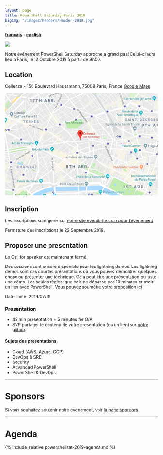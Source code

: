 ```yaml
---
layout: page
title: PowerShell Saturday Paris 2019
bigimg: "/images/headers/Header-2019.jpg"
---
```


<b>[francais](/powershellsat-2019) - [english](/powershellsat-2019en)</b>

![](https://github.com/FrPSUG/frpsug.github.io/raw/master/images/iconfinder_Saint-Barthelemy-Flag_32318(1).png)

Notre événement PowerShell Saturday approche a grand pas!
Celui-ci aura lieu a Paris, le 12 Octobre 2019 à partir de 9h00.

## Location

Cellenza - 156 Boulevard Haussmann, 75008 Paris, France [Google Maps](https://goo.gl/maps/fww4JUjUByjLzwWL8)

[![](/images/cellenza2.png)](https://goo.gl/maps/fww4JUjUByjLzwWL8)

## Inscription

Les inscriptions sont gerer sur [notre site eventbrite.com pour l'évenement](https://pssatparis2019.eventbrite.com)

Fermeture des inscriptions le 22 Septembre 2019.

## Proposer une presentation

Le Call for speaker est maintenant fermé.

Des sessions sont encore disponible pour les lightning demos.
Les lightning demos sont des courtes présentations où vous pouvez démontrer quelques chose ou présenter une technique. Cela peut être une présentation ou juste une démo. Les seules règles: que cela ne dépasse pas 10 minutes et avoir un lien avec PowerShell.
Vous pouvez soumètre votre proposition [ici](https://forms.gle/2UbRtkfxN3rHWmzK9)

Date limite: 2019/07/31

### Presentation

* 45 min presentation + 5 minutes for Q/A
* SVP partager le contenu de votre presentation (ou un lien) sur [notre github](https://github.com/FrPSUG/Presentations).

#### Sujets des presentations

* Cloud (AWS, Azure, GCP)
* DevOps & SRE
* Security
* Advanced PowerShell
* PowerShell & DevOps

<hr>

# Sponsors

Si vous souhaitez soutenir notre evenement, voir [la page sponsors](/pssat2019/sponsors-fr).

<hr>

# Agenda

{% include_relative powershellsat-2019-agenda.md %}
